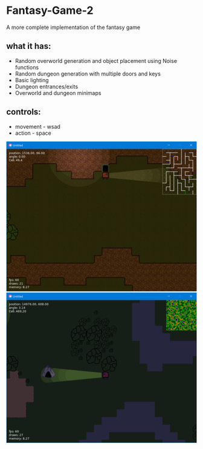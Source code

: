# Fantasy-Game-2

A more complete implementation of the fantasy game

## what it has:
- Random overworld generation and object placement using Noise functions
- Random dungeon generation with multiple doors and keys
- Basic lighting
- Dungeon entrances/exits
- Overworld and dungeon minimaps

## controls:
- movement - wsad
- action - space

![screenshot](./screenshot1.png)
![screenshot](./screenshot2.png)

